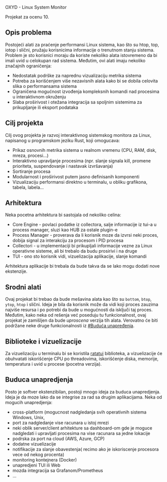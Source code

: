 OXYD - Linux System Monitor 

Projekat za ocenu 10.

## Opis problema

Postojeći alati za praćenje performansi Linux sistema, kao što su htop, top, iotop i slični, pružaju korisnicima informacije o trenutnom stanju sistema. Problem je sto korisnici moraju da koriste nekoliko alata istovremeno da bi imali uvid u celokupan rad sistema.
Međutim, ovi alati imaju nekoliko značajnih ograničenja:

- Nedostatak podrške za naprednu vizualizaciju metrika sistema
- Potreba za korišćenjem više nezavisnih alata kako bi se dobila celovita slika o performansama sistema
- Ograničena mogućnost izvođenja kompleksnih komandi nad procesima u interaktivnom okruženju
- Slaba proširivost i otežana integracija sa spoljnim sistemima za prikupljanje ili eksport podataka

## Cilj projekta

Cilj ovog projekta je razvoj interaktivnog sistemskog monitora za Linux, napisanog u programskom jeziku Rust, koji omogucava:

- Prikaz osnovnih metrika sistema u realnom vremenu (CPU, RAM, disk, mreza, procesi...)
- Interaktivno upravljanje procesima (npr. slanje signala kill, promene prioriteta, suspendovanje i nastavak izvršavanja)
- Sortiranje procesa
- Modularnost i proširivost putem jasno definisanih komponenti
- Vizualizaciju performansi direktno u terminalu, u obliku grafikona, tabela, labela...

## Arhitektura

Neka pocetna arhitektura bi sastojala od nekoliko celina:

- Core Engine - povlaci podatke iz collectora, salje informacije iz tui-a u process manager, sluzi kao HUB za ostale plugin-e
- Process Manager - proverava da li korisnik moze da izvrsi neki proces, dobija signal za interakciju za procesom i PID procesa
- Collectori - u implementaciji bi prikupljali informacije vezne za Linux operativne sisteme, ali bi trebalo da budu prosirivi i na druge
- TUI - ono sto korisnik vidi, vizuelizacija aplikacije, slanje komandi

Arhitektura aplikacije bi trebala da bude takva da se lako mogu dodati nove ekstenzije.

## Srodni alati

Ovaj projekat bi trebao da bude mešavina alata kao što su `bottom`, `btop`, `ytop`, `htop` i slični. Ideja je bila da korisnik može da vidi
koji proces zauzima najviše resursa i po potrebi da bude u mogućnosti da isključi taj proces. Međutim, kako neka od rešenja već poseduju tu funkcionalnost,
ovaj projekat je zamišljen da bude _uproscena_ verzija tih alata. Verovatno će biti podržane neke druge funkcionalnosti iz [#Buduća unapređenja](#buduca-unapredjenja).

## Biblioteke i vizuelizacije

Za vizuelizaciju u terminalu bi se koristila [ratatui](https://ratatui.rs/) biblioteka, a vizuelizacije će obuhvatati iskorišćenje CPU po threadovima, iskorišćenje diska, memorije, temperatura i uvid u procese (pocetna verzija).

## Buduca unapredjenja

Posto je softver ekstenzibilan, postoji mnogo ideja za buduca unapredjenja. Ideja je da moze lako da se integrise za rad sa drugim aplikacijama. Neka od mogucih unapredjenja:

- cross-platform (mogucnost nadgledanja svih operativnih sistema Windows, Unix, 
- port za nadgledanje vise racunara u istoj mrezi 
- neki oblik server/client arhitekture sa dashboard-om gde je moguce nadgledati i upravljati procesima na vise racunara sa jedne lokacije
- podrska za port na cloud (AWS, Azure, GCP)
- dodatne vizuelizacije
- notifikacije za slanje obavestenja( recimo ako je iskoriscenje procesora vece od nekog procenta)
- monitoring kontejnera (Docker)
- unapredjeni TUI ili Web
- mozda integracija sa Grafanom/Prometheus
- ...
